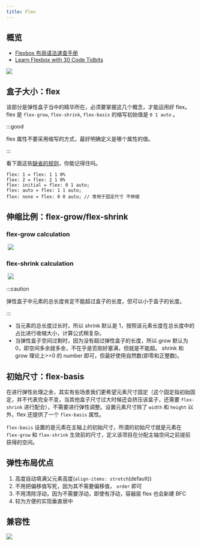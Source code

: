 ```yaml
---
title: Flex
---
```


## 概览

- [Flexbox 布局语法速查手册](http://www.webhek.com/apps/flex-cheatsheet/)
- [Learn Flexbox with 30 Code Tidbits](https://www.samanthaming.com/flexbox30/)

<Img src='https://cosmos-x.oss-cn-hangzhou.aliyuncs.com/Uff7mw.jpg'/>

## 盒子大小：flex

该部分是弹性盒子当中的精华所在，必须要掌握这几个概念，才能运用好 flex。flex 是 `flex-grow`, `flex-shrink`, `flex-basis` 的缩写初始值是 `0 1 auto` 。

:::good

flex 属性不要采用缩写的方式，最好明确定义是哪个属性的值。

:::

看下面这些[缺省的规则](https://www.w3.org/TR/css-flexbox-1/#flex-initial)，你能记得住吗。

```text
flex: 1 = flex: 1 1 0%
flex: 2 = flex: 2 1 0%
flex: initial = flex: 0 1 auto;
flex: auto = flex: 1 1 auto;
flex: none = flex: 0 0 auto; // 常用于固定尺寸 不伸缩
```

## 伸缩比例：flex-grow/flex-shrink

### flex-grow calculation

<Math code="new\;width\;=\;width\;+\;\frac{grow}{\displaystyle\sum_{i\;=\;1}^ngrow_i}\times free\;space" block/>

<Img w="480" src='https://cosmos-x.oss-cn-hangzhou.aliyuncs.com/flex-grow-calculation.jpeg' legend="Samanthaming: Day 22 flex-grow calculation" origin="https://www.samanthaming.com/flexbox30/22-flex-grow-calculation/" />

### flex-shrink calculation

<Math code="new\;width\;=\;width\;-\;\frac{width\times shrink}{\displaystyle\sum_{i\;=\;1}^nwidth_i\times shrink_i}\times shrunk\;space" block/>

<Img w="480" src='https://cosmos-x.oss-cn-hangzhou.aliyuncs.com/flex-shrink-calculation.jpeg' legend="Samanthaming: Day 24 flex-shrink calculation" origin="https://www.samanthaming.com/flexbox30/24-flex-shrink-calculation/" />

:::caution

弹性盒子中元素的总长度肯定不能超过盒子的长度，但可以小于盒子的长度。

:::

- 当元素的总长度过长时，所以 shrink 默认是 1，按照该元素长度在总长度中的占比进行收缩大小，计算公式稍复杂。
- 当弹性盒子空间过剩时，因为没有超过弹性盒子的长度，所以 grow 默认为 0，即空间多余就多余，不在乎是否刚好塞满，但就是不能超。 shrink 和 grow 理论上>=0 的 number 即可，但最好使用自然数(即零和正整数)。

## 初始尺寸：flex-basis

在进行弹性处理之余，其实有些场景我们更希望元素尺寸固定（这个固定指初始固定，并不代表完全不变，当其他盒子尺寸过大时候还会挤压该盒子，还需要 `flex-shrink` 进行配合），不需要进行弹性调整。设置元素尺寸除了 `width` 和 `height` 以外，flex 还提供了一个 `flex-basis` 属性。

`flex-basis` 设置的是元素在主轴上的初始尺寸，所谓的初始尺寸就是元素在 `flex-grow` 和 `flex-shrink` 生效前的尺寸，定义该项目在分配主轴空间之前提前获得的空间。

## 弹性布局优点

1. 高度自动填满父元素高度(`align-items: stretch`(default))
1. 不用把偏移值写死，因为其不需要偏移值， `order` 即可
1. 不用清除浮动，因为不需要浮动，即使有浮动，容器层 flex 也会新建 BFC
1. 较为方便的实现垂直居中

## 兼容性

<Img src='https://cosmos-x.oss-cn-hangzhou.aliyuncs.com/Ac3uy6.jpg'/>
